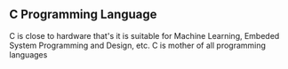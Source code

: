 ## C Programming Language

C is close to hardware that's it is suitable for Machine Learning, Embeded System Programming and Design, etc.
C is mother of all programming languages
